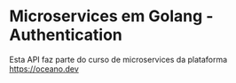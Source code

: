 # **Microservices em Golang - Authentication**

Esta API faz parte do curso de microservices da plataforma <https://oceano.dev>
